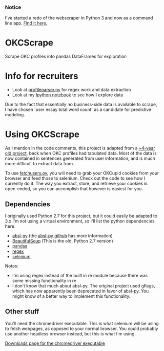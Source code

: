 ### Notice
I've started a redo of the webscraper in Python 3 and now as a command line app. [Find it here.](https://github.com/stevendevan/okcscrape3)

# OKCScrape
Scrape OKC profiles into pandas DataFrames for exploration

# Info for recruiters
- Look at [profileparser.py](https://github.com/stevendevan/OKCScrape/blob/master/profileparser.py) for regex work and data extraction
- Look at my [Ipython notebook](https://github.com/stevendevan/OKCScrape/blob/master/OKCScrape_exploration.ipynb) to see how I explore data

Due to the fact that essentially no business-side data is available to scrape, I have chosen 'user essay total word count' as a candidate for predictive modeling.

# Using OKCScrape
As I mention in the code comments, this project is adapted from a [~4-year old project](https://github.com/wetchler/okcupid), back when OKC profiles had tabulated data. Most of the data is now contained in sentences generated from user information, and is much more difficult to extract data from.

To use [fetchusers.py](https://github.com/stevendevan/OKCScrape/blob/master/fetchusers.py), you will need to grab your OKCupid cookies from your browser and feed those to selenium. Check out the code to see how I currently do it. The way you extract, store, and retrieve your cookies is open-ended, so you can accomplish that however is easiest for you.
## Dependencies
I originally used Python 2.7 for this project, but it could easily be adapted to 3.x
I'm not using a virtual environment, so I'll list the python dependencies here.
- [absl-py](https://pypi.org/project/absl-py/) (the [absl-py github](https://github.com/abseil/abseil-py) has more information)
- [BeautifulSoup](https://pypi.org/project/BeautifulSoup/#description) (This is the old, Python 2.7 version)
- [pandas](https://pypi.org/project/pandas/)
- [regex](https://pypi.org/project/regex/)
- [selenium](https://pypi.org/project/selenium/)

Notes: 

- I'm using regex instead of the built in re module because there was some missing functionality in re
- I don't know that much about absl-py. The original project used gflags, which has now apparently been deprecated in favor of absl-py. You might know of a better way to implement this functionality.
## Other stuff
You'll need the chromedriver executable. This is what selenium will be using to fetch webpages, as opposed to your normal browser. You could probably use another headless browser instead, but this is what I'm using.

[Downloads page for the chromedriver executable](http://chromedriver.chromium.org/downloads)
